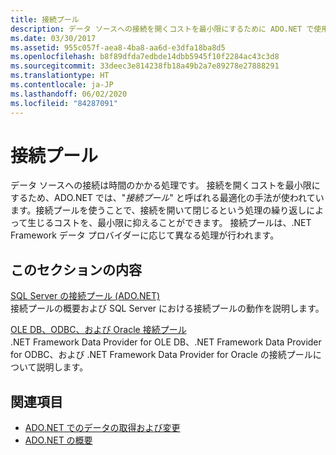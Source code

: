 ```yaml
---
title: 接続プール
description: データ ソースへの接続を開くコストを最小限にするために ADO.NET で使用される、接続プールと呼ばれる最適化の手法について説明します。
ms.date: 03/30/2017
ms.assetid: 955c057f-aea8-4ba8-aa6d-e3dfa18ba8d5
ms.openlocfilehash: b8f89dfda7edbde14dbb5945f10f2284ac43c3d8
ms.sourcegitcommit: 33deec3e814238fb18a49b2a7e89278e27888291
ms.translationtype: HT
ms.contentlocale: ja-JP
ms.lasthandoff: 06/02/2020
ms.locfileid: "84287091"
---
```

# <a name="connection-pooling"></a>接続プール
データ ソースへの接続は時間のかかる処理です。 接続を開くコストを最小限にするため、ADO.NET では、"*接続プール*" と呼ばれる最適化の手法が使われています。接続プールを使うことで、接続を開いて閉じるという処理の繰り返しによって生じるコストを、最小限に抑えることができます。 接続プールは、.NET Framework データ プロバイダーに応じて異なる処理が行われます。  
  
## <a name="in-this-section"></a>このセクションの内容  
 [SQL Server の接続プール (ADO.NET)](sql-server-connection-pooling.md)  
 接続プールの概要および SQL Server における接続プールの動作を説明します。  
  
 [OLE DB、ODBC、および Oracle 接続プール](ole-db-odbc-and-oracle-connection-pooling.md)  
 .NET Framework Data Provider for OLE DB、.NET Framework Data Provider for ODBC、および .NET Framework Data Provider for Oracle の接続プールについて説明します。  
  
## <a name="see-also"></a>関連項目

- [ADO.NET でのデータの取得および変更](retrieving-and-modifying-data.md)
- [ADO.NET の概要](ado-net-overview.md)
